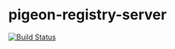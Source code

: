 # pigeon-registry-server

[![Build Status](https://travis-ci.org/no0dles/pigeon-registry-server.svg)](https://travis-ci.org/no0dles/pigeon-registry-server)